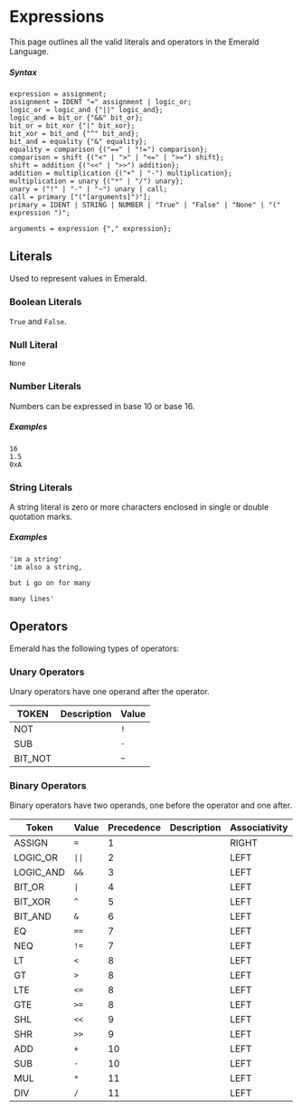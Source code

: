 # Expressions
This page outlines all the valid literals and operators in the Emerald Language.

##### Syntax
```
expression = assignment;
assignment = IDENT "=" assignment | logic_or;
logic_or = logic_and {"||" logic_and};
logic_and = bit_or {"&&" bit_or};
bit_or = bit_xor {"|" bit_xor};
bit_xor = bit_and {"^" bit_and};
bit_and = equality {"&" equality};
equality = comparison {("==" | "!=") comparison};
comparison = shift {("<" | ">" | "<=" | ">=") shift};
shift = addition {("<<" | ">>") addition};
addition = multiplication {("+" | "-") multiplication};
multiplication = unary {("*" | "/") unary};
unary = ("!" | "-" | "~") unary | call;
call = primary ["("[arguments]")"];
primary = IDENT | STRING | NUMBER | "True" | "False" | "None" | "(" expression ")";

arguments = expression {"," expression};
```

## Literals
Used to represent values in Emerald.

### Boolean Literals
`True` and `False`.

### Null Literal
`None`

### Number Literals
Numbers can be expressed in base 10 or base 16.

##### Examples
```emerald
16
1.5
0xA
```

### String Literals
A string literal is zero or more characters enclosed in single or double quotation marks.

##### Examples
```emerald
'im a string'
'im also a string,

but i go on for many

many lines'
```

## Operators
Emerald has the following types of operators:

### Unary Operators
Unary operators have one operand after the operator.

| TOKEN   |Description  | Value |
| ------- |-------------|----- |
| NOT     |             |`!`   |
| SUB     |             |`-`   |
| BIT_NOT |             |`~`   |

### Binary Operators
Binary operators have two operands, one before the operator and one after.

| Token     | Value                       | Precedence | Description    |Associativity |
|-----------| ----------------------------|------------|----------------|--------------|
| ASSIGN    | `=`                         | 1          |                |RIGHT         |
| LOGIC_OR  | <code>&#124;&#124;</code>   | 2          |                |LEFT          |
| LOGIC_AND | `&&`                        | 3          |                |LEFT          |
| BIT_OR    | <code>&#124;</code>         | 4          |                |LEFT          |
| BIT_XOR   | `^`                         | 5          |                |LEFT          |
| BIT_AND   | `&`                         | 6          |                |LEFT          |
| EQ        | `==`                        | 7          |                |LEFT          |
| NEQ       | `!=`                        | 7          |                |LEFT          |
| LT        | `<`                         | 8          |                |LEFT          |
| GT        | `>`                         | 8          |                |LEFT          |
| LTE       | `<=`                        | 8          |                |LEFT          |
| GTE       | `>=`                        | 8          |                |LEFT          |
| SHL       | `<<`                        | 9          |                |LEFT          |
| SHR       | `>>`                        | 9          |                |LEFT          |
| ADD       | `+`                         | 10         |                |LEFT          |
| SUB       | `-`                         | 10         |                |LEFT          |
| MUL       | `*`                         | 11         |                |LEFT          |
| DIV       | `/`                         | 11         |                |LEFT          |
